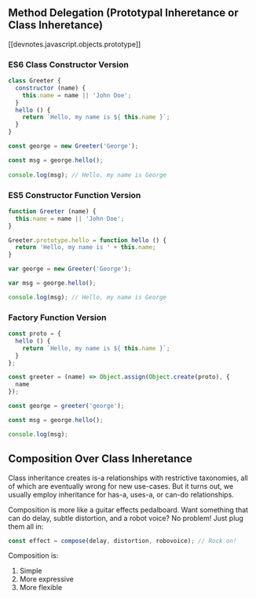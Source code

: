 ## Method Delegation (Prototypal Inheretance or Class Inheretance)

[[devnotes.javascript.objects.prototype]]

### ES6 Class Constructor Version

```javascript
class Greeter {
  constructor (name) {
    this.name = name || 'John Doe';
  }
  hello () {
    return `Hello, my name is ${ this.name }`;
  }
}

const george = new Greeter('George');

const msg = george.hello();
 
console.log(msg); // Hello, my name is George
```

### ES5 Constructor Function Version

```javascript
function Greeter (name) {
  this.name = name || 'John Doe';
}

Greeter.prototype.hello = function hello () {
  return 'Hello, my name is ' + this.name;
}

var george = new Greeter('George');

var msg = george.hello();

console.log(msg); // Hello, my name is George
```

### Factory Function Version

```javascript
const proto = {
  hello () {
    return `Hello, my name is ${ this.name }`;
  }
};

const greeter = (name) => Object.assign(Object.create(proto), {
  name
});

const george = greeter('george');

const msg = george.hello();

console.log(msg);
```

## Composition Over Class Inheretance

Class inheritance creates is-a relationships with restrictive taxonomies, all of which are eventually wrong for new use-cases. But it turns out, we usually employ inheritance for has-a, uses-a, or can-do relationships.

Composition is more like a guitar effects pedalboard. Want something that can do delay, subtle distortion, and a robot voice? No problem! Just plug them all in:

```javascript
const effect = compose(delay, distortion, robovoice); // Rock on!
```

Composition is:

1. Simple
2. More expressive
3. More flexible
